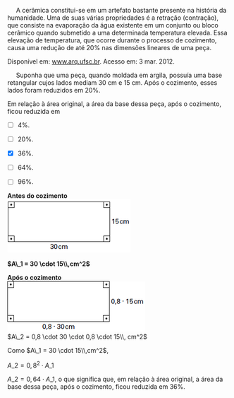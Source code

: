 

     A cerâmica constitui-se em um artefato bastante presente na história da humanidade. Uma de suas várias propriedades é a retração (contração), que consiste na evaporação da água existente em um conjunto ou bloco cerâmico quando submetido a uma determinada temperatura elevada. Essa elevação de temperatura, que ocorre durante o processo de cozimento, causa uma redução de até 20% nas dimensões lineares de uma peça.

Disponível em: www.arq.ufsc.br. Acesso em: 3 mar. 2012.

     Suponha que uma peça, quando moldada em argila, possuía uma base retangular cujos lados mediam 30 cm e 15 cm. Após o cozimento, esses lados foram reduzidos em 20%.

Em relação à área original, a área da base dessa peça, após o cozimento, ficou reduzida em



- [ ] 4%.
- [ ] 20%.
- [x] 36%.
- [ ] 64%.
- [ ] 96%.


**Antes do cozimento\
![](15e6816c-e041-ba45-5fe2-cd4c6ecb264d.png)**

**$A\_1 = 30 \cdot 15\\,cm^2$**

**Após o cozimento**\
![](86b43201-73d3-02c3-8e19-d9c16bf6d6b2.png)\
$A\_2 = 0,8 \cdot 30 \cdot 0,8 \cdot 15\\, cm^2$

Como $A\_1 = 30 \cdot 15\\,cm^2$,

$A\_2 = 0,8^2 \cdot A\_1$

$A\_2 = 0,64 \cdot A\_1$, o que significa que, em relação à área original, a área da base dessa peça, após o cozimento, ficou reduzida em 36%.

        
